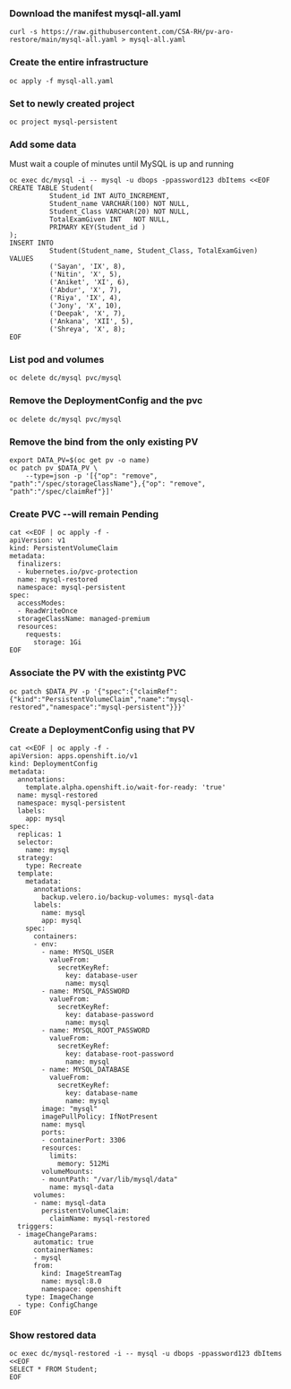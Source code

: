 ### Download the manifest mysql-all.yaml
```console
curl -s https://raw.githubusercontent.com/CSA-RH/pv-aro-restore/main/mysql-all.yaml > mysql-all.yaml
```
### Create the entire infrastructure
```console
oc apply -f mysql-all.yaml
```
### Set to newly created project
```console
oc project mysql-persistent
```
### Add some data
Must wait a couple of minutes until MySQL is up and running
```console
oc exec dc/mysql -i -- mysql -u dbops -ppassword123 dbItems <<EOF
CREATE TABLE Student(
          Student_id INT AUTO_INCREMENT,  
          Student_name VARCHAR(100) NOT NULL,
          Student_Class VARCHAR(20) NOT NULL,
          TotalExamGiven INT   NOT NULL,
          PRIMARY KEY(Student_id )
);
INSERT INTO  
          Student(Student_name, Student_Class, TotalExamGiven)
VALUES
          ('Sayan', 'IX', 8),
          ('Nitin', 'X', 5),
          ('Aniket', 'XI', 6),
          ('Abdur', 'X', 7),
          ('Riya', 'IX', 4),
          ('Jony', 'X', 10),
          ('Deepak', 'X', 7),
          ('Ankana', 'XII', 5),
          ('Shreya', 'X', 8);
EOF
```
### List pod and volumes
```console
oc delete dc/mysql pvc/mysql
```

### Remove the DeploymentConfig and the pvc
```console
oc delete dc/mysql pvc/mysql
```

### Remove the bind from the only existing PV
```console
export DATA_PV=$(oc get pv -o name)
oc patch pv $DATA_PV \
    --type=json -p '[{"op": "remove", "path":"/spec/storageClassName"},{"op": "remove", "path":"/spec/claimRef"}]'
```

### Create PVC --will remain Pending
```console
cat <<EOF | oc apply -f -
apiVersion: v1
kind: PersistentVolumeClaim
metadata:
  finalizers:
  - kubernetes.io/pvc-protection
  name: mysql-restored
  namespace: mysql-persistent
spec:
  accessModes:
  - ReadWriteOnce
  storageClassName: managed-premium
  resources:
    requests:
      storage: 1Gi
EOF
```

### Associate the PV with the existintg PVC
```console
oc patch $DATA_PV -p '{"spec":{"claimRef":{"kind":"PersistentVolumeClaim","name":"mysql-restored","namespace":"mysql-persistent"}}}'
```

### Create a DeploymentConfig using that PV
```console
cat <<EOF | oc apply -f -
apiVersion: apps.openshift.io/v1
kind: DeploymentConfig
metadata:
  annotations:
    template.alpha.openshift.io/wait-for-ready: 'true'
  name: mysql-restored
  namespace: mysql-persistent
  labels:
    app: mysql
spec:
  replicas: 1
  selector:
    name: mysql
  strategy:
    type: Recreate
  template:
    metadata:
      annotations:
        backup.velero.io/backup-volumes: mysql-data
      labels:
        name: mysql
        app: mysql
    spec:
      containers:
      - env:
        - name: MYSQL_USER
          valueFrom:
            secretKeyRef:
              key: database-user
              name: mysql
        - name: MYSQL_PASSWORD
          valueFrom:
            secretKeyRef:
              key: database-password
              name: mysql
        - name: MYSQL_ROOT_PASSWORD
          valueFrom:
            secretKeyRef:
              key: database-root-password
              name: mysql
        - name: MYSQL_DATABASE
          valueFrom:
            secretKeyRef:
              key: database-name
              name: mysql
        image: "mysql"
        imagePullPolicy: IfNotPresent
        name: mysql
        ports:
        - containerPort: 3306
        resources:
          limits:
            memory: 512Mi
        volumeMounts:
        - mountPath: "/var/lib/mysql/data"
          name: mysql-data
      volumes:
      - name: mysql-data
        persistentVolumeClaim:
          claimName: mysql-restored
  triggers:
  - imageChangeParams:
      automatic: true
      containerNames:
      - mysql
      from:
        kind: ImageStreamTag
        name: mysql:8.0
        namespace: openshift
    type: ImageChange
  - type: ConfigChange
EOF
```

### Show restored data
```console
oc exec dc/mysql-restored -i -- mysql -u dbops -ppassword123 dbItems <<EOF
SELECT * FROM Student;
EOF
```
